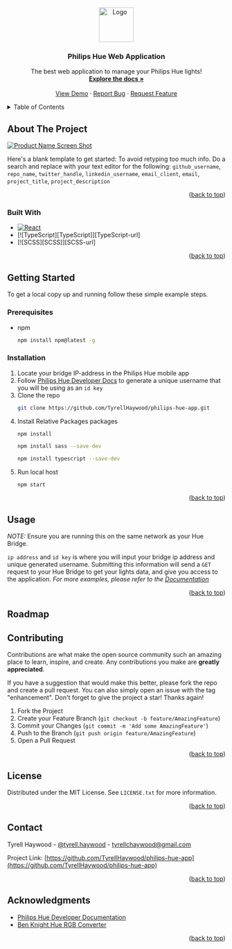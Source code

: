
<a id="readme-top"></a>



<!-- PROJECT SHIELDS -->
<!--
*** I'm using markdown "reference style" links for readability.
*** Reference links are enclosed in brackets [ ] instead of parentheses ( ).
*** See the bottom of this document for the declaration of the reference variables
*** for contributors-url, forks-url, etc. This is an optional, concise syntax you may use.
*** https://www.markdownguide.org/basic-syntax/#reference-style-links
-->
<!-- PROJECT LOGO -->
<br />
<div align="center">
  <a href="https://github.com/TyrellHaywood/repo_name">
    <img src="images/logo.png" alt="Logo" width="80" height="80">
  </a>

<h3 align="center">Philips Hue Web Application</h3>

  <p align="center">
    The best web application to manage your Philips Hue lights!
    <br />
    <a href="https://github.com/TyrellHaywood/philips-hue-app"><strong>Explore the docs »</strong></a>
    <br />
    <br />
    <a href="https://github.com/TyrellHaywood/philips-hue-app">View Demo</a>
    ·
    <a href="https://github.com/TyrellHaywood/philips-hue-app/issues/new?labels=bug&template=bug-report---.md">Report Bug</a>
    ·
    <a href="https://github.com/TyrellHaywood/philips-hue-app/issues/new?labels=enhancement&template=feature-request---.md">Request Feature</a>
  </p>
</div>



<!-- TABLE OF CONTENTS -->
<details>
  <summary>Table of Contents</summary>
  <ol>
    <li>
      <a href="#about-the-project">About The Project</a>
      <ul>
        <li><a href="#built-with">Built With</a></li>
      </ul>
    </li>
    <li>
      <a href="#getting-started">Getting Started</a>
      <ul>
        <li><a href="#prerequisites">Prerequisites</a></li>
        <li><a href="#installation">Installation</a></li>
      </ul>
    </li>
    <li><a href="#usage">Usage</a></li>
    <li><a href="#roadmap">Roadmap</a></li>
    <li><a href="#contributing">Contributing</a></li>
    <li><a href="#license">License</a></li>
    <li><a href="#contact">Contact</a></li>
    <li><a href="#acknowledgments">Acknowledgments</a></li>
  </ol>
</details>



<!-- ABOUT THE PROJECT -->
## About The Project

[![Product Name Screen Shot][product-screenshot]](https://example.com)

Here's a blank template to get started: To avoid retyping too much info. Do a search and replace with your text editor for the following: `github_username`, `repo_name`, `twitter_handle`, `linkedin_username`, `email_client`, `email`, `project_title`, `project_description`

<p align="right">(<a href="#readme-top">back to top</a>)</p>



### Built With

* [![React][React.js]][React-url]
* [![TypeScript][TypeScript]][TypeScript-url]
* [![SCSS][SCSS]][SCSS-url]

<p align="right">(<a href="#readme-top">back to top</a>)</p>



<!-- GETTING STARTED -->
## Getting Started

To get a local copy up and running follow these simple example steps.

### Prerequisites

* npm
  ```sh
  npm install npm@latest -g
  ```
### Installation

1. Locate your bridge IP-address in the Philips Hue mobile app
2. Follow [Philips Hue Developer Docs](https://developers.meethue.com/develop/hue-api-v2/getting-started/) to generate a unique username that you will be using as an `id key`
3. Clone the repo
   ```sh
   git clone https://github.com/TyrellHaywood/philips-hue-app.git
   ```
4. Install Relative Packages packages
   ```sh
   npm install
   ```
   ```sh
   npm install sass --save-dev
   ```
   ```sh
   npm install typescript --save-dev
   ```
5. Run local host
   ```
   npm start
   ```

<p align="right">(<a href="#readme-top">back to top</a>)</p>



<!-- USAGE EXAMPLES -->
## Usage

*NOTE:*
Ensure you are running this on the same network as your Hue Bridge.

`ip address` and `id key` is where you will input your bridge ip address and unique generated username.
Submitting this information will send a `GET` request to your Hue Bridge to get your lights data, and give you access to the application.
_For more examples, please refer to the [Documentation](https://example.com)_

<p align="right">(<a href="#readme-top">back to top</a>)</p>



<!-- ROADMAP -->
## Roadmap
<!--
- [ ] Feature 1
- [ ] Feature 2
- [ ] Feature 3
    - [ ] Nested Feature

See the [open issues](https://github.com/TyrellHaywood/philips-hue-app/issues) for a full list of proposed features (and known issues).

<p align="right">(<a href="#readme-top">back to top</a>)</p>

-->

<!-- CONTRIBUTING -->
## Contributing

Contributions are what make the open source community such an amazing place to learn, inspire, and create. Any contributions you make are **greatly appreciated**.

If you have a suggestion that would make this better, please fork the repo and create a pull request. You can also simply open an issue with the tag "enhancement".
Don't forget to give the project a star! Thanks again!

1. Fork the Project
2. Create your Feature Branch (`git checkout -b feature/AmazingFeature`)
3. Commit your Changes (`git commit -m 'Add some AmazingFeature'`)
4. Push to the Branch (`git push origin feature/AmazingFeature`)
5. Open a Pull Request

<p align="right">(<a href="#readme-top">back to top</a>)</p>



<!-- LICENSE -->
## License

Distributed under the MIT License. See `LICENSE.txt` for more information.

<p align="right">(<a href="#readme-top">back to top</a>)</p>



<!-- CONTACT -->
## Contact

Tyrell Haywood - [@tyrell.haywood](https://www.instagram.com/tyrell.haywood/) - tyrellchaywood@gmail.com

Project Link: [https://github.com/TyrellHaywood/philips-hue-app](https://github.com/TyrellHaywood/philips-hue-app)

<p align="right">(<a href="#readme-top">back to top</a>)</p>



<!-- ACKNOWLEDGMENTS -->
## Acknowledgments

* [Philips Hue Developer Documentation](https://developers.meethue.com/develop/hue-api-v2/getting-started/)
* [Ben Knight Hue RGB Converter](https://github.com/benknight/hue-python-rgb-converter)

<p align="right">(<a href="#readme-top">back to top</a>)</p>



<!-- MARKDOWN LINKS & IMAGES -->
<!-- https://www.markdownguide.org/basic-syntax/#reference-style-links -->
[product-screenshot]: images/screenshot.png
[React.js]: https://img.shields.io/badge/React-20232A?style=for-the-badge&logo=react&logoColor=61DAFB
[React-url]: https://reactjs.org/

